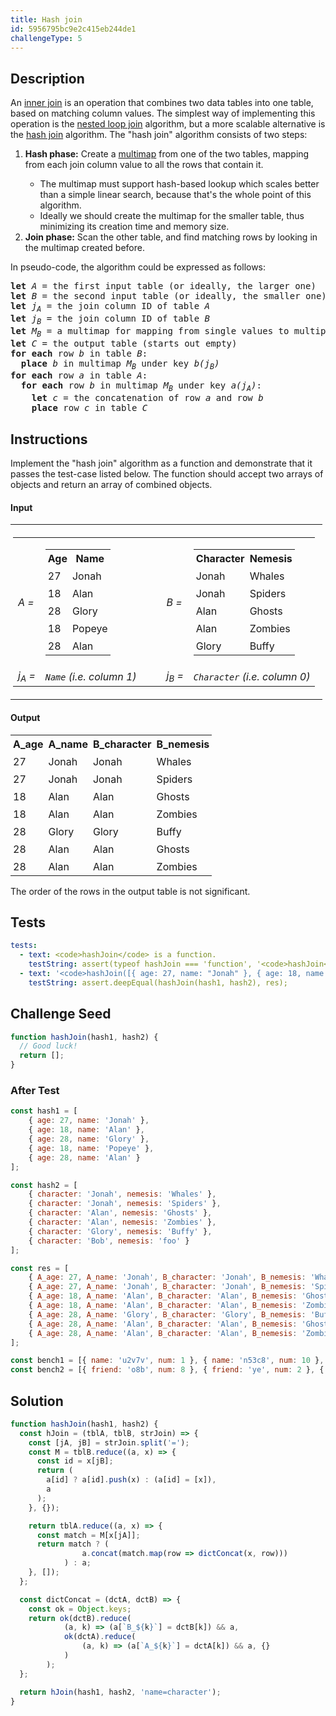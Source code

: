 ```yaml
---
title: Hash join
id: 5956795bc9e2c415eb244de1
challengeType: 5
---
```


## Description
<section id='description'>
An <a href="https://en.wikipedia.org/wiki/Join_(SQL)#Inner_join" title="wp: Join_(SQL)#Inner_join" target="_blank">inner join</a> is an operation that combines two data tables into one table, based on matching column values. The simplest way of implementing this operation is the <a href="https://en.wikipedia.org/wiki/Nested loop join" title="wp: Nested loop join" target="_blank">nested loop join</a> algorithm, but a more scalable alternative is the <a href="https://en.wikipedia.org/wiki/hash join" title="wp: hash join" target="_blank">hash join</a> algorithm.
The "hash join" algorithm consists of two steps:
<ol>
  <li><strong>Hash phase:</strong> Create a <a href="https://en.wikipedia.org/wiki/Multimap" title="wp: Multimap" target="_blank">multimap</a> from one of the two tables, mapping from each join column value to all the rows that contain it.</li>
  <ul>
    <li>The multimap must support hash-based lookup which scales better than a simple linear search, because that's the whole point of this algorithm.</li>
    <li>Ideally we should create the multimap for the smaller table, thus minimizing its creation time and memory size.</li>
  </ul>
  <li><strong>Join phase:</strong> Scan the other table, and find matching rows by looking in the multimap created before.</li>
</ol>
In pseudo-code, the algorithm could be expressed as follows:
<pre>
<strong>let</strong> <i>A</i> = the first input table (or ideally, the larger one)
<strong>let</strong> <i>B</i> = the second input table (or ideally, the smaller one)
<strong>let</strong> <i>j<sub>A</sub></i> = the join column ID of table <i>A</i>
<strong>let</strong> <i>j<sub>B</sub></i> = the join column ID of table <i>B</i>
<strong>let</strong> <i>M<sub>B</sub></i> = a multimap for mapping from single values to multiple rows of table <i>B</i> (starts out empty)
<strong>let</strong> <i>C</i> = the output table (starts out empty)
<strong>for each</strong> row <i>b</i> in table <i>B</i>:
  <strong>place</strong> <i>b</i> in multimap <i>M<sub>B</sub></i> under key <i>b(j<sub>B</sub>)</i>
<strong>for each</strong> row <i>a</i> in table <i>A</i>:
  <strong>for each</strong> row <i>b</i> in multimap <i>M<sub>B</sub></i> under key <i>a(j<sub>A</sub>)</i>:
    <strong>let</strong> <i>c</i> = the concatenation of row <i>a</i> and row <i>b</i>
    <strong>place</strong> row <i>c</i> in table <i>C</i>
</pre>
</section>

## Instructions
<section id='instructions'>
Implement the "hash join" algorithm as a function and demonstrate that it passes the test-case listed below. The function should accept two arrays of objects and return an array of combined objects.
<h4><strong>Input</strong></h4>
<table>
<tr>
<td style="padding: 4px; margin: 5px;">
<table style="border:none; border-collapse:collapse;">
<tr>
<td style="border:none"> <i>A =</i>
</td>
<td style="border:none">
<table>
<tr>
<th style="padding: 4px; margin: 5px;"> Age </th>
<th style="padding: 4px; margin: 5px;"> Name
</th></tr>
<tr>
<td style="padding: 4px; margin: 5px;"> 27 </td>
<td style="padding: 4px; margin: 5px;"> Jonah
</td></tr>
<tr>
<td style="padding: 4px; margin: 5px;"> 18 </td>
<td style="padding: 4px; margin: 5px;"> Alan
</td></tr>
<tr>
<td style="padding: 4px; margin: 5px;"> 28 </td>
<td style="padding: 4px; margin: 5px;"> Glory
</td></tr>
<tr>
<td style="padding: 4px; margin: 5px;"> 18 </td>
<td style="padding: 4px; margin: 5px;"> Popeye
</td></tr>
<tr>
<td style="padding: 4px; margin: 5px;"> 28 </td>
<td style="padding: 4px; margin: 5px;"> Alan
</td></tr></table>
</td>
<td style="border:none; padding-left:1.5em;" rowspan="2">
</td>
<td style="border:none"> <i>B =</i>
</td>
<td style="border:none">
<table>
<tr>
<th style="padding: 4px; margin: 5px;"> Character </th>
<th style="padding: 4px; margin: 5px;"> Nemesis
</th></tr>
<tr>
<td style="padding: 4px; margin: 5px;"> Jonah </td>
<td style="padding: 4px; margin: 5px;"> Whales
</td></tr>
<tr>
<td style="padding: 4px; margin: 5px;"> Jonah </td>
<td style="padding: 4px; margin: 5px;"> Spiders
</td></tr>
<tr>
<td style="padding: 4px; margin: 5px;"> Alan </td>
<td style="padding: 4px; margin: 5px;"> Ghosts
</td></tr>
<tr>
<td style="padding: 4px; margin: 5px;"> Alan </td>
<td style="padding: 4px; margin: 5px;"> Zombies
</td></tr>
<tr>
<td style="padding: 4px; margin: 5px;"> Glory </td>
<td style="padding: 4px; margin: 5px;"> Buffy
</td></tr></table>
</td></tr>
<tr>
<td style="border:none"> <i>j<sub>A</sub> =</i>
</td>
<td style="border:none"> <i><code>Name</code> (i.e. column 1)</i>
</td>
<td style="border:none"> <i>j<sub>B</sub> =</i>
</td>
<td style="border:none"> <i><code>Character</code> (i.e. column 0)</i>
</td></tr></table>
</td>
<td style="padding: 4px; margin: 5px;">
</td></tr></table>
<h4><strong>Output</strong></h4>
<table>
<tr>
<th style="padding: 4px; margin: 5px;"> A_age </th>
<th style="padding: 4px; margin: 5px;"> A_name </th>
<th style="padding: 4px; margin: 5px;"> B_character </th>
<th style="padding: 4px; margin: 5px;"> B_nemesis
</th></tr>
<tr>
<td style="padding: 4px; margin: 5px;"> 27 </td>
<td style="padding: 4px; margin: 5px;"> Jonah </td>
<td style="padding: 4px; margin: 5px;"> Jonah </td>
<td style="padding: 4px; margin: 5px;"> Whales
</td></tr>
<tr>
<td style="padding: 4px; margin: 5px;"> 27 </td>
<td style="padding: 4px; margin: 5px;"> Jonah </td>
<td style="padding: 4px; margin: 5px;"> Jonah </td>
<td style="padding: 4px; margin: 5px;"> Spiders
</td></tr>
<tr>
<td style="padding: 4px; margin: 5px;"> 18 </td>
<td style="padding: 4px; margin: 5px;"> Alan </td>
<td style="padding: 4px; margin: 5px;"> Alan </td>
<td style="padding: 4px; margin: 5px;"> Ghosts
</td></tr>
<tr>
<td style="padding: 4px; margin: 5px;"> 18 </td>
<td style="padding: 4px; margin: 5px;"> Alan </td>
<td style="padding: 4px; margin: 5px;"> Alan </td>
<td style="padding: 4px; margin: 5px;"> Zombies
</td></tr>
<tr>
<td style="padding: 4px; margin: 5px;"> 28 </td>
<td style="padding: 4px; margin: 5px;"> Glory </td>
<td style="padding: 4px; margin: 5px;"> Glory </td>
<td style="padding: 4px; margin: 5px;"> Buffy
</td></tr>
<tr>
<td style="padding: 4px; margin: 5px;"> 28 </td>
<td style="padding: 4px; margin: 5px;"> Alan </td>
<td style="padding: 4px; margin: 5px;"> Alan </td>
<td style="padding: 4px; margin: 5px;"> Ghosts
</td></tr>
<tr>
<td style="padding: 4px; margin: 5px;"> 28 </td>
<td style="padding: 4px; margin: 5px;"> Alan </td>
<td style="padding: 4px; margin: 5px;"> Alan </td>
<td style="padding: 4px; margin: 5px;"> Zombies
</td></tr></table>
The order of the rows in the output table is not significant.
</section>

## Tests
<section id='tests'>

```yml
tests:
  - text: <code>hashJoin</code> is a function.
    testString: assert(typeof hashJoin === 'function', '<code>hashJoin</code> is a function.');
  - text: '<code>hashJoin([{ age: 27, name: "Jonah" }, { age: 18, name: "Alan" }, { age: 28, name: "Glory" }, { age: 18, name: "Popeye" }, { age: 28, name: "Alan" }], [{ character: "Jonah", nemesis: "Whales" }, { character: "Jonah", nemesis: "Spiders" }, { character: "Alan", nemesis: "Ghosts" }, { character:"Alan", nemesis: "Zombies" }, { character: "Glory", nemesis: "Buffy" }, { character: "Bob", nemesis: "foo" }])</code> should return <code>[{"A_age": 27,"A_name": "Jonah", "B_character": "Jonah", "B_nemesis": "Whales"}, {"A_age": 27,"A_name": "Jonah", "B_character": "Jonah", "B_nemesis": "Spiders"}, {"A_age": 18,"A_name": "Alan", "B_character": "Alan", "B_nemesis": "Ghosts"}, {"A_age": 18,"A_name": "Alan", "B_character": "Alan", "B_nemesis": "Zombies"}, {"A_age": 28,"A_name": "Glory", "B_character": "Glory", "B_nemesis": "Buffy"}, {"A_age": 28,"A_name": "Alan", "B_character": "Alan", "B_nemesis": "Ghosts"}, {"A_age": 28,"A_name": "Alan", "B_character": "Alan", "B_nemesis": "Zombies"}]</code>'
    testString: assert.deepEqual(hashJoin(hash1, hash2), res);

```

</section>

## Challenge Seed
<section id='challengeSeed'>

<div id='js-seed'>

```js
function hashJoin(hash1, hash2) {
  // Good luck!
  return [];
}
```

</div>


### After Test
<div id='js-teardown'>

```js
const hash1 = [
    { age: 27, name: 'Jonah' },
    { age: 18, name: 'Alan' },
    { age: 28, name: 'Glory' },
    { age: 18, name: 'Popeye' },
    { age: 28, name: 'Alan' }
];

const hash2 = [
    { character: 'Jonah', nemesis: 'Whales' },
    { character: 'Jonah', nemesis: 'Spiders' },
    { character: 'Alan', nemesis: 'Ghosts' },
    { character: 'Alan', nemesis: 'Zombies' },
    { character: 'Glory', nemesis: 'Buffy' },
    { character: 'Bob', nemesis: 'foo' }
];

const res = [
    { A_age: 27, A_name: 'Jonah', B_character: 'Jonah', B_nemesis: 'Whales' },
    { A_age: 27, A_name: 'Jonah', B_character: 'Jonah', B_nemesis: 'Spiders' },
    { A_age: 18, A_name: 'Alan', B_character: 'Alan', B_nemesis: 'Ghosts' },
    { A_age: 18, A_name: 'Alan', B_character: 'Alan', B_nemesis: 'Zombies' },
    { A_age: 28, A_name: 'Glory', B_character: 'Glory', B_nemesis: 'Buffy' },
    { A_age: 28, A_name: 'Alan', B_character: 'Alan', B_nemesis: 'Ghosts' },
    { A_age: 28, A_name: 'Alan', B_character: 'Alan', B_nemesis: 'Zombies' }
];

const bench1 = [{ name: 'u2v7v', num: 1 }, { name: 'n53c8', num: 10 }, { name: 'oysce', num: 9 }, { name: '0mto2s', num: 1 }, { name: 'vkh5id', num: 4 }, { name: '5od0cf', num: 8 }, { name: 'uuulue', num: 10 }, { name: '3rgsbi', num: 9 }, { name: 'kccv35r', num: 4 }, { name: '80un74', num: 9 }, { name: 'h4pp3', num: 6 }, { name: '51bit', num: 7 }, { name: 'j9ndf', num: 8 }, { name: 'vf3u1', num: 10 }, { name: 'g0bw0om', num: 10 }, { name: 'j031x', num: 7 }, { name: 'ij3asc', num: 9 }, { name: 'byv83y', num: 8 }, { name: 'bjzp4k', num: 4 }, { name: 'f3kbnm', num: 10 }];
const bench2 = [{ friend: 'o8b', num: 8 }, { friend: 'ye', num: 2 }, { friend: '32i', num: 5 }, { friend: 'uz', num: 3 }, { friend: 'a5k', num: 4 }, { friend: 'uad', num: 7 }, { friend: '3w5', num: 10 }, { friend: 'vw', num: 10 }, { friend: 'ah', num: 4 }, { friend: 'qv', num: 7 }, { friend: 'ozv', num: 2 }, { friend: '9ri', num: 10 }, { friend: '7nu', num: 4 }, { friend: 'w3', num: 9 }, { friend: 'tgp', num: 8 }, { friend: 'ibs', num: 1 }, { friend: 'ss7', num: 6 }, { friend: 'g44', num: 9 }, { friend: 'tab', num: 9 }, { friend: 'zem', num: 10 }];
```

</div>

</section>

## Solution
<section id='solution'>


```js
function hashJoin(hash1, hash2) {
  const hJoin = (tblA, tblB, strJoin) => {
    const [jA, jB] = strJoin.split('=');
    const M = tblB.reduce((a, x) => {
      const id = x[jB];
      return (
        a[id] ? a[id].push(x) : (a[id] = [x]),
        a
      );
    }, {});

    return tblA.reduce((a, x) => {
      const match = M[x[jA]];
      return match ? (
                a.concat(match.map(row => dictConcat(x, row)))
            ) : a;
    }, []);
  };

  const dictConcat = (dctA, dctB) => {
    const ok = Object.keys;
    return ok(dctB).reduce(
            (a, k) => (a[`B_${k}`] = dctB[k]) && a,
            ok(dctA).reduce(
                (a, k) => (a[`A_${k}`] = dctA[k]) && a, {}
            )
        );
  };

  return hJoin(hash1, hash2, 'name=character');
}


```

</section>
